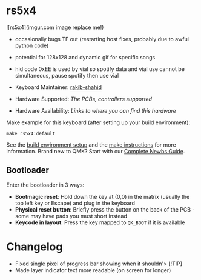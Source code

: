 # rs5x4

![rs5x4](imgur.com image replace me!)

* occasionally bugs TF out (restarting host fixes, probably due to awful python code)
* potential for 128x128 and dynamic gif for specific songs
* hid code 0xEE is used by vial so spotify data and vial use cannot be simultaneous, pause spotify then use vial

* Keyboard Maintainer: [rakib-shahid](https://github.com/rakib-shahid)
* Hardware Supported: *The PCBs, controllers supported*
* Hardware Availability: *Links to where you can find this hardware*

Make example for this keyboard (after setting up your build environment):

    make rs5x4:default

See the [build environment setup](https://docs.qmk.fm/#/getting_started_build_tools) and the [make instructions](https://docs.qmk.fm/#/getting_started_make_guide) for more information. Brand new to QMK? Start with our [Complete Newbs Guide](https://docs.qmk.fm/#/newbs).

## Bootloader

Enter the bootloader in 3 ways:

* **Bootmagic reset**: Hold down the key at (0,0) in the matrix (usually the top left key or Escape) and plug in the keyboard
* **Physical reset button**: Briefly press the button on the back of the PCB - some may have pads you must short instead
* **Keycode in layout**: Press the key mapped to `QK_BOOT` if it is available

# Changelog
* Fixed single pixel of progress bar showing when it shouldn'> [!TIP]
* Made layer indicator text more readable (on screen for longer) 
